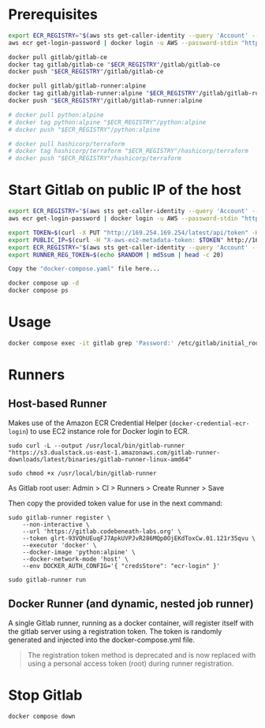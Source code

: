 # Prerequisites

```bash
export ECR_REGISTRY="$(aws sts get-caller-identity --query 'Account' --output text).dkr.ecr.us-east-2.amazonaws.com"
aws ecr get-login-password | docker login -u AWS --password-stdin "https://$ECR_REGISTRY"

docker pull gitlab/gitlab-ce
docker tag gitlab/gitlab-ce "$ECR_REGISTRY"/gitlab/gitlab-ce
docker push "$ECR_REGISTRY"/gitlab/gitlab-ce

docker pull gitlab/gitlab-runner:alpine
docker tag gitlab/gitlab-runner:alpine "$ECR_REGISTRY"/gitlab/gitlab-runner:alpine
docker push "$ECR_REGISTRY"/gitlab/gitlab-runner:alpine

# docker pull python:alpine
# docker tag python:alpine "$ECR_REGISTRY"/python:alpine
# docker push "$ECR_REGISTRY"/python:alpine

# docker pull hashicorp/terraform
# docker tag hashicorp/terraform "$ECR_REGISTRY"/hashicorp/terraform
# docker push "$ECR_REGISTRY"/hashicorp/terraform
```

# Start Gitlab on public IP of the host

```bash
export ECR_REGISTRY="$(aws sts get-caller-identity --query 'Account' --output text).dkr.ecr.us-east-2.amazonaws.com"
aws ecr get-login-password | docker login -u AWS --password-stdin "https://$ECR_REGISTRY"

export TOKEN=$(curl -X PUT "http://169.254.169.254/latest/api/token" -H "X-aws-ec2-metadata-token-ttl-seconds: 300")
export PUBLIC_IP=$(curl -H "X-aws-ec2-metadata-token: $TOKEN" http://169.254.169.254/latest/meta-data/public-ipv4)
export ECR_REGISTRY="$(aws sts get-caller-identity --query 'Account' --output text).dkr.ecr.us-east-2.amazonaws.com"
export RUNNER_REG_TOKEN=$(echo $RANDOM | md5sum | head -c 20)

Copy the "docker-compose.yaml" file here...

docker compose up -d
docker compose ps
```

# Usage
```bash
docker compose exec -it gitlab grep 'Password:' /etc/gitlab/initial_root_password
```

# Runners

## Host-based Runner
Makes use of the Amazon ECR Credential Helper (`docker-credential-ecr-login`) to use EC2 instance role for Docker login to ECR.

```
sudo curl -L --output /usr/local/bin/gitlab-runner "https://s3.dualstack.us-east-1.amazonaws.com/gitlab-runner-downloads/latest/binaries/gitlab-runner-linux-amd64"

sudo chmod +x /usr/local/bin/gitlab-runner
```

As Gitlab root user: Admin > CI > Runners > Create Runner > Save

Then copy the provided token value for use in the next command:
```
sudo gitlab-runner register \
    --non-interactive \
    --url 'https://gitlab.codebeneath-labs.org' \
    --token glrt-93VQhUEuqFJ7ApkUVPJvR286MQp0OjEKdToxCw.01.121r35qvu \
    --executor 'docker' \
    --docker-image 'python:alpine' \
    --docker-network-mode 'host' \
    --env DOCKER_AUTH_CONFIG='{ "credsStore": "ecr-login" }'
	
sudo gitlab-runner run

```

## Docker Runner (and dynamic, nested job runner) 
A single Gitlab runner, running as a docker container, will register itself with the gitlab server using a registration token. The token is randomly generated and injected into the docker-compose.yml file.

> The registration token method is deprecated and is now replaced with using a personal access token (root) during runner registration.

# Stop Gitlab
```bash
docker compose down
```

